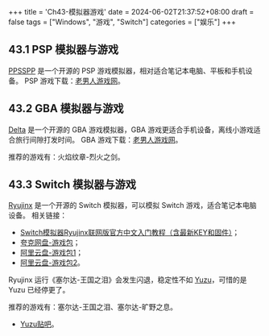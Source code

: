 +++
title = 'Ch43-模拟器游戏'
date = 2024-06-02T21:37:52+08:00
draft = false
tags = ["Windows", "游戏", "Switch"]
categories = ["娱乐"]
+++

## 43.1 PSP 模拟器与游戏

[PPSSPP](https://www.ppsspp.org/) 是一个开源的 PSP 游戏模拟器，相对适合笔记本电脑、平板和手机设备。
PSP 游戏下载：[老男人游戏网](https://www.oldmantvg.net/)。

## 43.2 GBA 模拟器与游戏

[Delta](https://github.com/rileytestut/Delta) 是一个开源的 GBA 游戏模拟器，GBA 游戏更适合手机设备，离线小游戏适合旅行间隙打发时间。
GBA 游戏下载：[老男人游戏网](https://www.oldmantvg.net/)。

推荐的游戏有：火焰纹章-烈火之剑。

## 43.3 Switch 模拟器与游戏

[Ryujinx](https://www.iplaysoft.com/ryujinx.html) 是一个开源的 Switch 模拟器，可以模拟 Switch 游戏，适合笔记本电脑设备。
相关链接：
* [Switch模拟器Ryujinx联网版官方中文入门教程（含最新KEY和固件）](https://www.bilibili.com/read/cv20541633/)；
* [夸克网盘-游戏包](https://pan.quark.cn/s/5526bf5404c6#/list/share)；
* [阿里云盘-游戏包1](https://www.aliyundrive.com/s/sKeAtoeRzz2)；
* [阿里云盘-游戏包2](https://tieba.baidu.com/p/7929635907)。

Ryujinx 运行《塞尔达-王国之泪》会发生闪退，稳定性不如 [Yuzu](https://www.iplaysoft.com/yuzu.html)，可惜的是 Yuzu 已经停更了。

推荐的游戏有：塞尔达-王国之泪、塞尔达-旷野之息。

* [Yuzu贴吧](https://tieba.baidu.com/f?kw=yuzu%E6%A8%A1%E6%8B%9F%E5%99%A8&ie=utf-8)。

